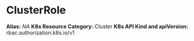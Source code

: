 # ClusterRole

**Alias:** _NA_
**K8s Resource Category:** Cluster
**K8s API Kind and apiVersion:** rbac.authorization.k8s.io/v1
